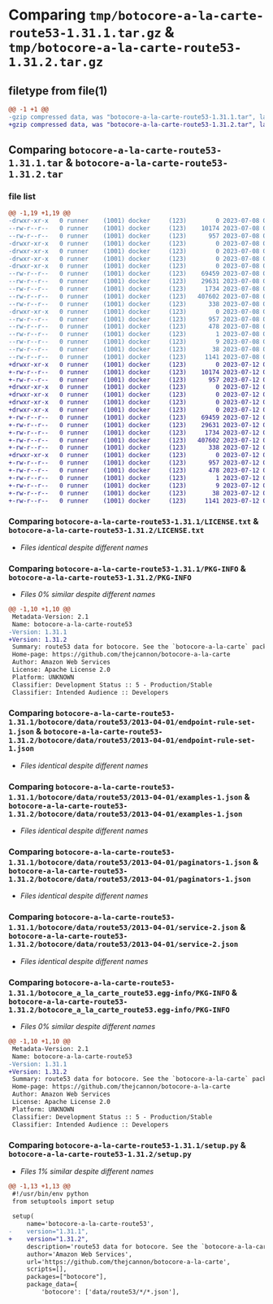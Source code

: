 # Comparing `tmp/botocore-a-la-carte-route53-1.31.1.tar.gz` & `tmp/botocore-a-la-carte-route53-1.31.2.tar.gz`

## filetype from file(1)

```diff
@@ -1 +1 @@
-gzip compressed data, was "botocore-a-la-carte-route53-1.31.1.tar", last modified: Sat Jul  8 01:42:40 2023, max compression
+gzip compressed data, was "botocore-a-la-carte-route53-1.31.2.tar", last modified: Wed Jul 12 01:44:55 2023, max compression
```

## Comparing `botocore-a-la-carte-route53-1.31.1.tar` & `botocore-a-la-carte-route53-1.31.2.tar`

### file list

```diff
@@ -1,19 +1,19 @@
-drwxr-xr-x   0 runner    (1001) docker     (123)        0 2023-07-08 01:42:40.939377 botocore-a-la-carte-route53-1.31.1/
--rw-r--r--   0 runner    (1001) docker     (123)    10174 2023-07-08 01:42:40.000000 botocore-a-la-carte-route53-1.31.1/LICENSE.txt
--rw-r--r--   0 runner    (1001) docker     (123)      957 2023-07-08 01:42:40.939377 botocore-a-la-carte-route53-1.31.1/PKG-INFO
-drwxr-xr-x   0 runner    (1001) docker     (123)        0 2023-07-08 01:42:40.939377 botocore-a-la-carte-route53-1.31.1/botocore/
-drwxr-xr-x   0 runner    (1001) docker     (123)        0 2023-07-08 01:42:40.939377 botocore-a-la-carte-route53-1.31.1/botocore/data/
-drwxr-xr-x   0 runner    (1001) docker     (123)        0 2023-07-08 01:42:40.939377 botocore-a-la-carte-route53-1.31.1/botocore/data/route53/
-drwxr-xr-x   0 runner    (1001) docker     (123)        0 2023-07-08 01:42:40.939377 botocore-a-la-carte-route53-1.31.1/botocore/data/route53/2013-04-01/
--rw-r--r--   0 runner    (1001) docker     (123)    69459 2023-07-08 01:41:59.000000 botocore-a-la-carte-route53-1.31.1/botocore/data/route53/2013-04-01/endpoint-rule-set-1.json
--rw-r--r--   0 runner    (1001) docker     (123)    29631 2023-07-08 01:41:59.000000 botocore-a-la-carte-route53-1.31.1/botocore/data/route53/2013-04-01/examples-1.json
--rw-r--r--   0 runner    (1001) docker     (123)     1734 2023-07-08 01:41:59.000000 botocore-a-la-carte-route53-1.31.1/botocore/data/route53/2013-04-01/paginators-1.json
--rw-r--r--   0 runner    (1001) docker     (123)   407602 2023-07-08 01:41:59.000000 botocore-a-la-carte-route53-1.31.1/botocore/data/route53/2013-04-01/service-2.json
--rw-r--r--   0 runner    (1001) docker     (123)      338 2023-07-08 01:41:59.000000 botocore-a-la-carte-route53-1.31.1/botocore/data/route53/2013-04-01/waiters-2.json
-drwxr-xr-x   0 runner    (1001) docker     (123)        0 2023-07-08 01:42:40.939377 botocore-a-la-carte-route53-1.31.1/botocore_a_la_carte_route53.egg-info/
--rw-r--r--   0 runner    (1001) docker     (123)      957 2023-07-08 01:42:40.000000 botocore-a-la-carte-route53-1.31.1/botocore_a_la_carte_route53.egg-info/PKG-INFO
--rw-r--r--   0 runner    (1001) docker     (123)      478 2023-07-08 01:42:40.000000 botocore-a-la-carte-route53-1.31.1/botocore_a_la_carte_route53.egg-info/SOURCES.txt
--rw-r--r--   0 runner    (1001) docker     (123)        1 2023-07-08 01:42:40.000000 botocore-a-la-carte-route53-1.31.1/botocore_a_la_carte_route53.egg-info/dependency_links.txt
--rw-r--r--   0 runner    (1001) docker     (123)        9 2023-07-08 01:42:40.000000 botocore-a-la-carte-route53-1.31.1/botocore_a_la_carte_route53.egg-info/top_level.txt
--rw-r--r--   0 runner    (1001) docker     (123)       38 2023-07-08 01:42:40.939377 botocore-a-la-carte-route53-1.31.1/setup.cfg
--rw-r--r--   0 runner    (1001) docker     (123)     1141 2023-07-08 01:42:40.000000 botocore-a-la-carte-route53-1.31.1/setup.py
+drwxr-xr-x   0 runner    (1001) docker     (123)        0 2023-07-12 01:44:55.847453 botocore-a-la-carte-route53-1.31.2/
+-rw-r--r--   0 runner    (1001) docker     (123)    10174 2023-07-12 01:44:55.000000 botocore-a-la-carte-route53-1.31.2/LICENSE.txt
+-rw-r--r--   0 runner    (1001) docker     (123)      957 2023-07-12 01:44:55.847453 botocore-a-la-carte-route53-1.31.2/PKG-INFO
+drwxr-xr-x   0 runner    (1001) docker     (123)        0 2023-07-12 01:44:55.847453 botocore-a-la-carte-route53-1.31.2/botocore/
+drwxr-xr-x   0 runner    (1001) docker     (123)        0 2023-07-12 01:44:55.847453 botocore-a-la-carte-route53-1.31.2/botocore/data/
+drwxr-xr-x   0 runner    (1001) docker     (123)        0 2023-07-12 01:44:55.847453 botocore-a-la-carte-route53-1.31.2/botocore/data/route53/
+drwxr-xr-x   0 runner    (1001) docker     (123)        0 2023-07-12 01:44:55.847453 botocore-a-la-carte-route53-1.31.2/botocore/data/route53/2013-04-01/
+-rw-r--r--   0 runner    (1001) docker     (123)    69459 2023-07-12 01:44:12.000000 botocore-a-la-carte-route53-1.31.2/botocore/data/route53/2013-04-01/endpoint-rule-set-1.json
+-rw-r--r--   0 runner    (1001) docker     (123)    29631 2023-07-12 01:44:12.000000 botocore-a-la-carte-route53-1.31.2/botocore/data/route53/2013-04-01/examples-1.json
+-rw-r--r--   0 runner    (1001) docker     (123)     1734 2023-07-12 01:44:12.000000 botocore-a-la-carte-route53-1.31.2/botocore/data/route53/2013-04-01/paginators-1.json
+-rw-r--r--   0 runner    (1001) docker     (123)   407602 2023-07-12 01:44:12.000000 botocore-a-la-carte-route53-1.31.2/botocore/data/route53/2013-04-01/service-2.json
+-rw-r--r--   0 runner    (1001) docker     (123)      338 2023-07-12 01:44:12.000000 botocore-a-la-carte-route53-1.31.2/botocore/data/route53/2013-04-01/waiters-2.json
+drwxr-xr-x   0 runner    (1001) docker     (123)        0 2023-07-12 01:44:55.847453 botocore-a-la-carte-route53-1.31.2/botocore_a_la_carte_route53.egg-info/
+-rw-r--r--   0 runner    (1001) docker     (123)      957 2023-07-12 01:44:55.000000 botocore-a-la-carte-route53-1.31.2/botocore_a_la_carte_route53.egg-info/PKG-INFO
+-rw-r--r--   0 runner    (1001) docker     (123)      478 2023-07-12 01:44:55.000000 botocore-a-la-carte-route53-1.31.2/botocore_a_la_carte_route53.egg-info/SOURCES.txt
+-rw-r--r--   0 runner    (1001) docker     (123)        1 2023-07-12 01:44:55.000000 botocore-a-la-carte-route53-1.31.2/botocore_a_la_carte_route53.egg-info/dependency_links.txt
+-rw-r--r--   0 runner    (1001) docker     (123)        9 2023-07-12 01:44:55.000000 botocore-a-la-carte-route53-1.31.2/botocore_a_la_carte_route53.egg-info/top_level.txt
+-rw-r--r--   0 runner    (1001) docker     (123)       38 2023-07-12 01:44:55.847453 botocore-a-la-carte-route53-1.31.2/setup.cfg
+-rw-r--r--   0 runner    (1001) docker     (123)     1141 2023-07-12 01:44:55.000000 botocore-a-la-carte-route53-1.31.2/setup.py
```

### Comparing `botocore-a-la-carte-route53-1.31.1/LICENSE.txt` & `botocore-a-la-carte-route53-1.31.2/LICENSE.txt`

 * *Files identical despite different names*

### Comparing `botocore-a-la-carte-route53-1.31.1/PKG-INFO` & `botocore-a-la-carte-route53-1.31.2/PKG-INFO`

 * *Files 0% similar despite different names*

```diff
@@ -1,10 +1,10 @@
 Metadata-Version: 2.1
 Name: botocore-a-la-carte-route53
-Version: 1.31.1
+Version: 1.31.2
 Summary: route53 data for botocore. See the `botocore-a-la-carte` package for more info.
 Home-page: https://github.com/thejcannon/botocore-a-la-carte
 Author: Amazon Web Services
 License: Apache License 2.0
 Platform: UNKNOWN
 Classifier: Development Status :: 5 - Production/Stable
 Classifier: Intended Audience :: Developers
```

### Comparing `botocore-a-la-carte-route53-1.31.1/botocore/data/route53/2013-04-01/endpoint-rule-set-1.json` & `botocore-a-la-carte-route53-1.31.2/botocore/data/route53/2013-04-01/endpoint-rule-set-1.json`

 * *Files identical despite different names*

### Comparing `botocore-a-la-carte-route53-1.31.1/botocore/data/route53/2013-04-01/examples-1.json` & `botocore-a-la-carte-route53-1.31.2/botocore/data/route53/2013-04-01/examples-1.json`

 * *Files identical despite different names*

### Comparing `botocore-a-la-carte-route53-1.31.1/botocore/data/route53/2013-04-01/paginators-1.json` & `botocore-a-la-carte-route53-1.31.2/botocore/data/route53/2013-04-01/paginators-1.json`

 * *Files identical despite different names*

### Comparing `botocore-a-la-carte-route53-1.31.1/botocore/data/route53/2013-04-01/service-2.json` & `botocore-a-la-carte-route53-1.31.2/botocore/data/route53/2013-04-01/service-2.json`

 * *Files identical despite different names*

### Comparing `botocore-a-la-carte-route53-1.31.1/botocore_a_la_carte_route53.egg-info/PKG-INFO` & `botocore-a-la-carte-route53-1.31.2/botocore_a_la_carte_route53.egg-info/PKG-INFO`

 * *Files 0% similar despite different names*

```diff
@@ -1,10 +1,10 @@
 Metadata-Version: 2.1
 Name: botocore-a-la-carte-route53
-Version: 1.31.1
+Version: 1.31.2
 Summary: route53 data for botocore. See the `botocore-a-la-carte` package for more info.
 Home-page: https://github.com/thejcannon/botocore-a-la-carte
 Author: Amazon Web Services
 License: Apache License 2.0
 Platform: UNKNOWN
 Classifier: Development Status :: 5 - Production/Stable
 Classifier: Intended Audience :: Developers
```

### Comparing `botocore-a-la-carte-route53-1.31.1/setup.py` & `botocore-a-la-carte-route53-1.31.2/setup.py`

 * *Files 1% similar despite different names*

```diff
@@ -1,13 +1,13 @@
 #!/usr/bin/env python
 from setuptools import setup
 
 setup(
     name='botocore-a-la-carte-route53',
-    version="1.31.1",
+    version="1.31.2",
     description='route53 data for botocore. See the `botocore-a-la-carte` package for more info.',
     author='Amazon Web Services',
     url='https://github.com/thejcannon/botocore-a-la-carte',
     scripts=[],
     packages=["botocore"],
     package_data={
         'botocore': ['data/route53/*/*.json'],
```

